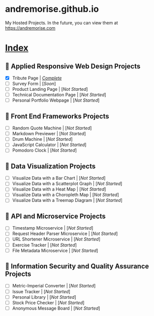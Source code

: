 # andremorise.github.io
My Hosted Projects.
In the future, you can view them at https://andremorise.com

# [Index]

## :large_blue_diamond: Applied Responsive Web Design Projects
- [x] Tribute Page | [*Complete*](https://andremorise.github.io/fcc-tribute-page "Tribute Page | 5-13-2017")
- [ ] Survey Form | [*Soon*]
- [ ] Product Landing Page | [*Not Started*]
- [ ] Technical Documentation Page | [*Not Started*]
- [ ] Personal Portfolio Webpage | [*Not Started*]

## :large_blue_diamond: Front End Frameworks Projects
- [ ] Random Quote Machine | [*Not Started*]
- [ ] Markdown Previewer | [*Not Started*]
- [ ] Drum Machine | [*Not Started*]
- [ ] JavaScript Calculator | [*Not Started*]
- [ ] Pomodoro Clock | [*Not Started*]

## :large_blue_diamond: Data Visualization Projects
- [ ] Visualize Data with a Bar Chart | [*Not Started*]
- [ ] Visualize Data with a Scatterplot Graph | [*Not Started*]
- [ ] Visualize Data with a Heat Map | [*Not Started*]
- [ ] Visualize Data with a Choropleth Map | [*Not Started*]
- [ ] Visualize Data with a Treemap Diagram | [*Not Started*]

## :large_blue_diamond: API and Microservice Projects
- [ ] Timestamp Microservice | [*Not Started*]
- [ ] Request Header Parser Microservice | [*Not Started*]
- [ ] URL Shortener Microservice | [*Not Started*]
- [ ] Exercise Tracker | [*Not Started*]
- [ ] File Metadata Microservice | [*Not Started*]

## :large_blue_diamond: Information Security and Quality Assurance Projects
- [ ] Metric-Imperial Converter | [*Not Started*]
- [ ] Issue Tracker | [*Not Started*]
- [ ] Personal Library | [*Not Started*]
- [ ] Stock Price Checker | [*Not Started*]
- [ ] Anonymous Message Board | [*Not Started*]

[index]: https://andremorise.github.io/index.html
